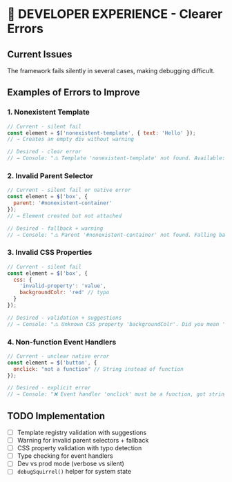 # 🚨 DEVELOPER EXPERIENCE - Clearer Errors

## Current Issues
The framework fails silently in several cases, making debugging difficult.

## Examples of Errors to Improve

### 1. Nonexistent Template
```javascript
// Current - silent fail
const element = $('nonexistent-template', { text: 'Hello' });
// → Creates an empty div without warning

// Desired - clear error
// → Console: "⚠️ Template 'nonexistent-template' not found. Available: ['box', 'button', 'card']"
```

### 2. Invalid Parent Selector
```javascript
// Current - silent fail or native error
const element = $('box', { 
  parent: '#nonexistent-container' 
});
// → Element created but not attached

// Desired - fallback + warning
// → Console: "⚠️ Parent '#nonexistent-container' not found. Falling back to document.body"
```

### 3. Invalid CSS Properties
```javascript
// Current - silent fail
const element = $('box', {
  css: {
    'invalid-property': 'value',
    backgroundColr: 'red' // typo
  }
});

// Desired - validation + suggestions
// → Console: "⚠️ Unknown CSS property 'backgroundColr'. Did you mean 'backgroundColor'?"
```

### 4. Non-function Event Handlers
```javascript
// Current - unclear native error
const element = $('button', {
  onclick: "not a function" // String instead of function
});

// Desired - explicit error
// → Console: "❌ Event handler 'onclick' must be a function, got string"
```

## TODO Implementation
- [ ] Template registry validation with suggestions
- [ ] Warning for invalid parent selectors + fallback
- [ ] CSS property validation with typo detection
- [ ] Type checking for event handlers
- [ ] Dev vs prod mode (verbose vs silent)
- [ ] `debugSquirrel()` helper for system state
